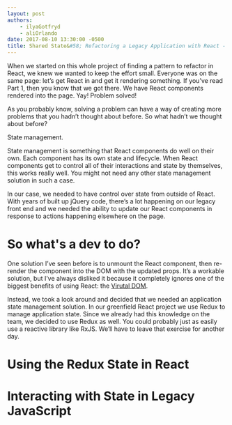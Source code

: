 ```yaml
---
layout: post
authors:
    - ilyaGotfryd
    - aliOrlando
date: 2017-08-10 13:30:00 -0500
title: Shared State&#58; Refactoring a Legacy Application with React - Part 2
---
```


When we started on this whole project of finding a pattern to refactor in React, we knew we wanted to keep the effort small. Everyone was on the same page: let’s get React in and get it rendering something. If you’ve read Part 1, then you know that we got there. We have React components rendered into the page. Yay! Problem solved!

As you probably know, solving a problem can have a way of creating more problems that you hadn’t thought about before. So what hadn’t we thought about before?

State management.

State management is something that React components do well on their own. Each component has its own state and lifecycle. When React components get to control all of their interactions and state by themselves, this works really well. You might not need any other state management solution in such a case.

In our case, we needed to have control over state from outside of React. With years of built up jQuery code, there’s a lot happening on our legacy front end and we needed the ability to update our React components in response to actions happening elsewhere on the page.

# So what's a dev to do?

One solution I’ve seen before is to unmount the React component, then re-render the component into the DOM with the updated props. It’s a workable solution, but I’ve always disliked it because it completely ignores one of the biggest benefits of using React: the [Virutal DOM](https://www.codecademy.com/articles/react-virtual-dom).

Instead, we took a look around and decided that we needed an application state management solution. In our greenfield React project we use Redux to manage application state. Since we already had this knowledge on the team, we decided to use Redux as well. You could probably just as easily use a reactive library like RxJS. We’ll have to leave that exercise for another day.

# Using the Redux State in React

<!-- Write about connecting the React components to the Redux store (same pattern as Engage) -->

# Interacting with State in Legacy JavaScript

<!-- Write about using the global Redux store to dispatch actions from our legacy code -->

